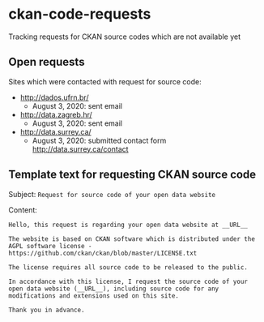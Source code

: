 # ckan-code-requests

Tracking requests for CKAN source codes which are not available yet

## Open requests

Sites which were contacted with request for source code:

* http://dados.ufrn.br/
  * August 3, 2020: sent email
* http://data.zagreb.hr/
  * August 3, 2020: sent email
* http://data.surrey.ca/
  * August 3, 2020: submitted contact form http://data.surrey.ca/contact
  

## Template text for requesting CKAN source code

Subject: `Request for source code of your open data website`

Content:
```
Hello, this request is regarding your open data website at __URL__

The website is based on CKAN software which is distributed under the AGPL software license - https://github.com/ckan/ckan/blob/master/LICENSE.txt

The license requires all source code to be released to the public.

In accordance with this license, I request the source code of your open data website (__URL__), including source code for any modifications and extensions used on this site.

Thank you in advance.
```
